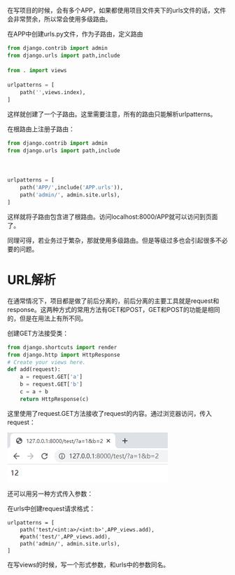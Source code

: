 在写项目的时候，会有多个APP，如果都使用项目文件夹下的urls文件的话，文件会非常赘余，所以常会使用多级路由。

在APP中创建urls.py文件，作为子路由，定义路由

```python
from django.contrib import admin
from django.urls import path,include

from . import views

urlpatterns = [
    path('',views.index),
]
```

这样就创建了一个子路由。这里需要注意，所有的路由只能解析urlpatterns。

在根路由上注册子路由：

```python
from django.contrib import admin
from django.urls import path,include



urlpatterns = [
    path('APP/',include('APP.urls')),
    path('admin/', admin.site.urls),
]

```

这样就将子路由包含进了根路由。访问localhost:8000/APP就可以访问到页面了。

同理可得，若业务过于繁杂，那就使用多级路由。但是等级过多也会引起很多不必要的问题。

# URL解析

在通常情况下，项目都是做了前后分离的，前后分离的主要工具就是request和response。这两种方式的常用方法有GET和POST，GET和POST的功能是相同的，但是在用法上有所不同。

创建GET方法接受类：

```python
from django.shortcuts import render
from django.http import HttpResponse
# Create your views here.
def add(request):
    a = request.GET['a']
    b = request.GET['b']
    c = a + b
    return HttpResponse(c)

```

这里使用了request.GET方法接收了request的内容。通过浏览器访问，传入request：


![2.png](.\img\2.png)

还可以用另一种方式传入参数：

在urls中创建request请求格式：
```
urlpatterns = [
    path('test/<int:a>/<int:b>',APP_views.add),
    #path('test/',APP_views.add),
    path('admin/', admin.site.urls),
]
```

在写views的时候，写一个形式参数，和urls中的参数同名。

